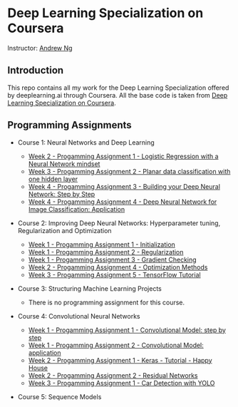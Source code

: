 # Deep Learning Specialization on Coursera

Instructor: [Andrew Ng](http://www.andrewng.org/)

## Introduction

This repo contains all my work for the Deep Learning Specialization offered by deeplearning.ai through Coursera. All the base code is taken from [Deep Learning Specialization on Coursera](https://www.coursera.org/specializations/deep-learning).

## Programming Assignments

- Course 1: Neural Networks and Deep Learning

  - [Week 2 - Progamming Assignment 1 - Logistic Regression with a Neural Network mindset](https://github.com/dsiker/deep-learning-specialization/blob/master/Part%201%20-%20Neural%20Networks%20and%20Deep%20Learning/Logistic%20Regression%20with%20a%20Neural%20Network%20Mindset.ipynb)
  - [Week 3 - Progamming Assignment 2 - Planar data classification with one hidden layer](https://github.com/dsiker/deep-learning-specialization/blob/master/Part%201%20-%20Neural%20Networks%20and%20Deep%20Learning/Planar%20Data%20Classification%20with%20One%20Hidden%20Layer.ipynb)
  - [Week 4 - Progamming Assignment 3 - Building your Deep Neural Network: Step by Step](https://github.com/dsiker/deep-learning-specialization/blob/master/Part%201%20-%20Neural%20Networks%20and%20Deep%20Learning/Building%20Your%20Deep%20Neural%20Network%20-Step%20by%20Step.ipynb)
  - [Week 4 - Progamming Assignment 4 - Deep Neural Network for Image Classification: Application](https://github.com/dsiker/deep-learning-specialization/blob/master/Part%201%20-%20Neural%20Networks%20and%20Deep%20Learning/Deep%20Neural%20Network%20-Application.ipynb)

- Course 2: Improving Deep Neural Networks: Hyperparameter tuning, Regularization and Optimization

  - [Week 1 - Progamming Assignment 1 - Initialization](https://github.com/dsiker/deep-learning-specialization/blob/master/Part%202%20-%20Improving%20Deep%20Neural%20Networks-%20Hyperparameter%20Tuning-%20Regularization%20and%20Optimization/Initialization.ipynb)
  - [Week 1 - Progamming Assignment 2 - Regularization](https://github.com/dsiker/deep-learning-specialization/blob/master/Part%202%20-%20Improving%20Deep%20Neural%20Networks-%20Hyperparameter%20Tuning-%20Regularization%20and%20Optimization/Regularization.ipynb)
  - [Week 1 - Progamming Assignment 3 - Gradient Checking](https://github.com/dsiker/deep-learning-specialization/blob/master/Part%202%20-%20Improving%20Deep%20Neural%20Networks-%20Hyperparameter%20Tuning-%20Regularization%20and%20Optimization/Gradient%2BChecking.ipynb)
  - [Week 2 - Progamming Assignment 4 - Optimization Methods](https://github.com/dsiker/deep-learning-specialization/blob/master/Part%202%20-%20Improving%20Deep%20Neural%20Networks-%20Hyperparameter%20Tuning-%20Regularization%20and%20Optimization/Optimization%2BMethods.ipynb)
  - [Week 3 - Progamming Assignment 5 - TensorFlow Tutorial](https://github.com/dsiker/deep-learning-specialization/blob/master/Part%202%20-%20Improving%20Deep%20Neural%20Networks-%20Hyperparameter%20Tuning-%20Regularization%20and%20Optimization/Tensorflow%20Deep%20Neural%20Network.ipynb)

- Course 3: Structuring Machine Learning Projects

  - There is no programming assignment for this course.
  
- Course 4: Convolutional Neural Networks

  - [Week 1 - Progamming Assignment 1 - Convolutional Model: step by step](https://github.com/dsiker/deep-learning-specialization/blob/master/Part%204%20-%20Convolutional%20Neural%20Networks/Convolution%2Bmodel%2B-%2BStep%2Bby%2BStep%2B-%2Bv2.ipynb)
  - [Week 1 - Progamming Assignment 2 - Convolutional Model: application](https://github.com/dsiker/deep-learning-specialization/blob/master/Part%204%20-%20Convolutional%20Neural%20Networks/Convolution%2Bmodel%2B-%2BApplication%2B-%2Bv1.ipynb)
  - [Week 2 - Progamming Assignment 1 - Keras - Tutorial - Happy House](https://github.com/dsiker/deep-learning-specialization/blob/master/Part%204%20-%20Convolutional%20Neural%20Networks/Keras%20Tutorial%20-%20HappyHouse%20v2.ipynb)
  - [Week 2 - Progamming Assignment 2 - Residual Networks](https://github.com/dsiker/deep-learning-specialization/blob/master/Part%204%20-%20Convolutional%20Neural%20Networks/Residual%20Networks%20v2.ipynb)
  - [Week 3 - Progamming Assignment 1 - Car Detection with YOLO](https://github.com/dsiker/deep-learning-specialization/blob/master/Part%204%20-%20Convolutional%20Neural%20Networks/Autonomous%2Bdriving%2Bapplication%2B-%2BCar%2Bdetection%2B-%2Bv1.ipynb)
  
- Course 5: Sequence Models

